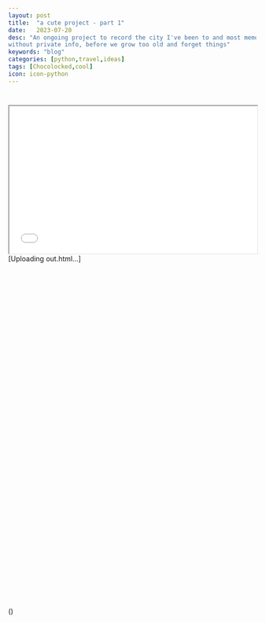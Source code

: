 ```yaml
---
layout: post
title:  "a cute project - part 1"
date:   2023-07-20
desc: "An ongoing project to record the city I've been to and most memorable memories associated with the city with a one-liner, 
without private info, before we grow too old and forget things"
keywords: "blog"
categories: [python,travel,ideas]
tags: [Chocolocked,cool]
icon: icon-python
---
```



<div class="container-fluid" style="margin-top:40px">                           
<iframe src="../_postimgs/out.html" width="100%" height="300"></iframe>                           
</div>
[Uploading out.html…]<div>                        <script type="text/javascript">window.PlotlyConfig = {MathJaxConfig: 'local'};</script>
        <script src="https://cdn.plot.ly/plotly-2.18.2.min.js"></script>                <div id="fea6cc42-4813-4e4e-9c90-903897075ef7" class="plotly-graph-div" style="height:700px; width:900px;"></div>            <script type="text/javascript">                                    window.PLOTLYENV=window.PLOTLYENV || {};                                    if (document.getElementById("fea6cc42-4813-4e4e-9c90-903897075ef7")) {                    Plotly.newPlot(                        "fea6cc42-4813-4e4e-9c90-903897075ef7",                        [{"customdata":[["Arcadia national park "]],"hovertemplate":"name=%{customdata[0]}<br>importance=%{marker.size}<br>desp=%{text}<br>lat=%{lat}<br>long=%{lon}<extra></extra>","lat":[44.3386],"legendgroup":"Arcadia national park ","lon":[-68.2733],"marker":{"color":"#000000","size":[100],"sizemode":"area","sizeref":0.1111111111111111},"mode":"markers+text","name":"Arcadia national park ","showlegend":true,"subplot":"mapbox","text":["lobster roll, bubble rock, tae tea, bcz"],"type":"scattermapbox"},{"customdata":[["White mountains national park highway"]],"hovertemplate":"name=%{customdata[0]}<br>importance=%{marker.size}<br>desp=%{text}<br>lat=%{lat}<br>long=%{lon}<extra></extra>","lat":[43.979464],"legendgroup":"White mountains national park highway","lon":[-71.1346],"marker":{"color":"#001f4d","size":[60],"sizemode":"area","sizeref":0.1111111111111111},"mode":"markers+text","name":"White mountains national park highway","showlegend":true,"subplot":"mapbox","text":["foliage, cold streams, crazy tae tea, bcz"],"type":"scattermapbox"},{"customdata":[["Boston"]],"hovertemplate":"name=%{customdata[0]}<br>importance=%{marker.size}<br>desp=%{text}<br>lat=%{lat}<br>long=%{lon}<extra></extra>","lat":[42.3601],"legendgroup":"Boston","lon":[-71.0589],"marker":{"color":"#003786","size":[100],"sizemode":"area","sizeref":0.1111111111111111},"mode":"markers+text","name":"Boston","showlegend":true,"subplot":"mapbox","text":["work, conflicted, friends, bcz, hk"],"type":"scattermapbox"},{"customdata":[["Salem"]],"hovertemplate":"name=%{customdata[0]}<br>importance=%{marker.size}<br>desp=%{text}<br>lat=%{lat}<br>long=%{lon}<extra></extra>","lat":[44.9429],"legendgroup":"Salem","lon":[-123.0351],"marker":{"color":"#0e58a8","size":[100],"sizemode":"area","sizeref":0.1111111111111111},"mode":"markers+text","name":"Salem","showlegend":true,"subplot":"mapbox","text":["wandering, witch, friends, tae tea"],"type":"scattermapbox"},{"customdata":[["Lake George"]],"hovertemplate":"name=%{customdata[0]}<br>importance=%{marker.size}<br>desp=%{text}<br>lat=%{lat}<br>long=%{lon}<extra></extra>","lat":[43.4262],"legendgroup":"Lake George","lon":[-73.7123],"marker":{"color":"#217eb8","size":[100],"sizemode":"area","sizeref":0.1111111111111111},"mode":"markers+text","name":"Lake George","showlegend":true,"subplot":"mapbox","text":["vacation, samoyed, fight, six flag, soft serve, love, cf"],"type":"scattermapbox"},{"customdata":[["Long Island "]],"hovertemplate":"name=%{customdata[0]}<br>importance=%{marker.size}<br>desp=%{text}<br>lat=%{lat}<br>long=%{lon}<extra></extra>","lat":[40.7891],"legendgroup":"Long Island ","lon":[-73.135],"marker":{"color":"#30a4ca","size":[100],"sizemode":"area","sizeref":0.1111111111111111},"mode":"markers+text","name":"Long Island ","showlegend":true,"subplot":"mapbox","text":["vacation, ruckus, xmas, beach, festival lights, dance, cf "],"type":"scattermapbox"},{"customdata":[["NYC"]],"hovertemplate":"name=%{customdata[0]}<br>importance=%{marker.size}<br>desp=%{text}<br>lat=%{lat}<br>long=%{lon}<extra></extra>","lat":[40.7128],"legendgroup":"NYC","lon":[-74.006],"marker":{"color":"#54c8df","size":[100],"sizemode":"area","sizeref":0.1111111111111111},"mode":"markers+text","name":"NYC","showlegend":true,"subplot":"mapbox","text":["lady M, il laboratorio, wandering, central park, stomp, himym, cf"],"type":"scattermapbox"},{"customdata":[["Philly"]],"hovertemplate":"name=%{customdata[0]}<br>importance=%{marker.size}<br>desp=%{text}<br>lat=%{lat}<br>long=%{lon}<extra></extra>","lat":[39.9526],"legendgroup":"Philly","lon":[-75.1652],"marker":{"color":"#9be4ef","size":[80],"sizemode":"area","sizeref":0.1111111111111111},"mode":"markers+text","name":"Philly","showlegend":true,"subplot":"mapbox","text":["dance, labor day, cat calls, parade, road trip, cf "],"type":"scattermapbox"},{"customdata":[["College park"]],"hovertemplate":"name=%{customdata[0]}<br>importance=%{marker.size}<br>desp=%{text}<br>lat=%{lat}<br>long=%{lon}<extra></extra>","lat":[38.9897],"legendgroup":"College park","lon":[-76.9378],"marker":{"color":"#e1e9d1","size":[70],"sizemode":"area","sizeref":0.1111111111111111},"mode":"markers+text","name":"College park","showlegend":true,"subplot":"mapbox","text":["dance competition, huge breakfast, road trip, cf "],"type":"scattermapbox"},{"customdata":[["DC"]],"hovertemplate":"name=%{customdata[0]}<br>importance=%{marker.size}<br>desp=%{text}<br>lat=%{lat}<br>long=%{lon}<extra></extra>","lat":[38.9072],"legendgroup":"DC","lon":[-77.0369],"marker":{"color":"#f3d573","size":[40],"sizemode":"area","sizeref":0.1111111111111111},"mode":"markers+text","name":"DC","showlegend":true,"subplot":"mapbox","text":["museums, cupcakes, solo trip"],"type":"scattermapbox"},{"customdata":[["Research triangle park"]],"hovertemplate":"name=%{customdata[0]}<br>importance=%{marker.size}<br>desp=%{text}<br>lat=%{lat}<br>long=%{lon}<extra></extra>","lat":[35.8992],"legendgroup":"Research triangle park","lon":[-78.8636],"marker":{"color":"#e7b000","size":[60],"sizemode":"area","sizeref":0.1111111111111111},"mode":"markers+text","name":"Research triangle park","showlegend":true,"subplot":"mapbox","text":["brunch, catch-up,  piglet racing "],"type":"scattermapbox"},{"customdata":[["Orlando"]],"hovertemplate":"name=%{customdata[0]}<br>importance=%{marker.size}<br>desp=%{text}<br>lat=%{lat}<br>long=%{lon}<extra></extra>","lat":[28.5384],"legendgroup":"Orlando","lon":[-81.3789],"marker":{"color":"#da8200","size":[90],"sizemode":"area","sizeref":0.1111111111111111},"mode":"markers+text","name":"Orlando","showlegend":true,"subplot":"mapbox","text":["universal studio, disney land, roller coaster, shaken legs, friends "],"type":"scattermapbox"},{"customdata":[["Tampa "]],"hovertemplate":"name=%{customdata[0]}<br>importance=%{marker.size}<br>desp=%{text}<br>lat=%{lat}<br>long=%{lon}<extra></extra>","lat":[27.9506],"legendgroup":"Tampa ","lon":[-82.4572],"marker":{"color":"#c65400","size":[90],"sizemode":"area","sizeref":0.1111111111111111},"mode":"markers+text","name":"Tampa ","showlegend":true,"subplot":"mapbox","text":["impromtu, late night chats, cuban salsa, food, am "],"type":"scattermapbox"},{"customdata":[["Jensen Beach "]],"hovertemplate":"name=%{customdata[0]}<br>importance=%{marker.size}<br>desp=%{text}<br>lat=%{lat}<br>long=%{lon}<extra></extra>","lat":[27.2545],"legendgroup":"Jensen Beach ","lon":[-80.2298],"marker":{"color":"#ac2301","size":[100],"sizemode":"area","sizeref":0.1111111111111111},"mode":"markers+text","name":"Jensen Beach ","showlegend":true,"subplot":"mapbox","text":["conference, bday, moon, friends, bh"],"type":"scattermapbox"},{"customdata":[["Altanta "]],"hovertemplate":"name=%{customdata[0]}<br>importance=%{marker.size}<br>desp=%{text}<br>lat=%{lat}<br>long=%{lon}<extra></extra>","lat":[33.7488],"legendgroup":"Altanta ","lon":[-84.3877],"marker":{"color":"#820000","size":[100],"sizemode":"area","sizeref":0.1111111111111111},"mode":"markers+text","name":"Altanta ","showlegend":true,"subplot":"mapbox","text":["coca cola flavors, conference, fight, hotel door, bcz"],"type":"scattermapbox"},{"customdata":[["Nashville "]],"hovertemplate":"name=%{customdata[0]}<br>importance=%{marker.size}<br>desp=%{text}<br>lat=%{lat}<br>long=%{lon}<extra></extra>","lat":[36.1627],"legendgroup":"Nashville ","lon":[-86.7816],"marker":{"color":"#4c0000","size":[100],"sizemode":"area","sizeref":0.1111111111111111},"mode":"markers+text","name":"Nashville ","showlegend":true,"subplot":"mapbox","text":["Johnny cash, music, wedding, j&j, fling, breakup prompt "],"type":"scattermapbox"},{"customdata":[["Ann Arbor "]],"hovertemplate":"name=%{customdata[0]}<br>importance=%{marker.size}<br>desp=%{text}<br>lat=%{lat}<br>long=%{lon}<extra></extra>","lat":[42.2808],"legendgroup":"Ann Arbor ","lon":[-83.743],"marker":{"color":"#000000","size":[20],"sizemode":"area","sizeref":0.1111111111111111},"mode":"markers+text","name":"Ann Arbor ","showlegend":true,"subplot":"mapbox","text":["dance competition, huge breakfast, road trip, cf "],"type":"scattermapbox"},{"customdata":[["Columbus"]],"hovertemplate":"name=%{customdata[0]}<br>importance=%{marker.size}<br>desp=%{text}<br>lat=%{lat}<br>long=%{lon}<extra></extra>","lat":[39.9612],"legendgroup":"Columbus","lon":[-82.9988],"marker":{"color":"#000000","size":[60],"sizemode":"area","sizeref":0.1111111111111111},"mode":"markers+text","name":"Columbus","showlegend":true,"subplot":"mapbox","text":["dance competition, huge breakfast, road trip, ice cream, cf "],"type":"scattermapbox"},{"customdata":[["Sandusky"]],"hovertemplate":"name=%{customdata[0]}<br>importance=%{marker.size}<br>desp=%{text}<br>lat=%{lat}<br>long=%{lon}<extra></extra>","lat":[41.4562],"legendgroup":"Sandusky","lon":[-82.7117],"marker":{"color":"#001f4d","size":[80],"sizemode":"area","sizeref":0.1111111111111111},"mode":"markers+text","name":"Sandusky","showlegend":true,"subplot":"mapbox","text":["cedar point, funny pictures, friends"],"type":"scattermapbox"},{"customdata":[["Chicago"]],"hovertemplate":"name=%{customdata[0]}<br>importance=%{marker.size}<br>desp=%{text}<br>lat=%{lat}<br>long=%{lon}<extra></extra>","lat":[41.8781],"legendgroup":"Chicago","lon":[-87.6298],"marker":{"color":"#003786","size":[100],"sizemode":"area","sizeref":0.1111111111111111},"mode":"markers+text","name":"Chicago","showlegend":true,"subplot":"mapbox","text":["solo trip, bday, college friends, random ramen, jazz"],"type":"scattermapbox"},{"customdata":[["NOLA "]],"hovertemplate":"name=%{customdata[0]}<br>importance=%{marker.size}<br>desp=%{text}<br>lat=%{lat}<br>long=%{lon}<extra></extra>","lat":[29.9511],"legendgroup":"NOLA ","lon":[-90.0715],"marker":{"color":"#0e58a8","size":[100],"sizemode":"area","sizeref":0.1111111111111111},"mode":"markers+text","name":"NOLA ","showlegend":true,"subplot":"mapbox","text":["gumbo, jazz, little liza jane, bcz"],"type":"scattermapbox"},{"customdata":[["Pittsburgh "]],"hovertemplate":"name=%{customdata[0]}<br>importance=%{marker.size}<br>desp=%{text}<br>lat=%{lat}<br>long=%{lon}<extra></extra>","lat":[40.4406],"legendgroup":"Pittsburgh ","lon":[-79.9959],"marker":{"color":"#217eb8","size":[100],"sizemode":"area","sizeref":0.1111111111111111},"mode":"markers+text","name":"Pittsburgh ","showlegend":true,"subplot":"mapbox","text":["CMUBDC, best friends, late night board games, histories, wedding, love, cf "],"type":"scattermapbox"},{"customdata":[["Houston "]],"hovertemplate":"name=%{customdata[0]}<br>importance=%{marker.size}<br>desp=%{text}<br>lat=%{lat}<br>long=%{lon}<extra></extra>","lat":[29.7604],"legendgroup":"Houston ","lon":[-95.3698],"marker":{"color":"#30a4ca","size":[100],"sizemode":"area","sizeref":0.1111111111111111},"mode":"markers+text","name":"Houston ","showlegend":true,"subplot":"mapbox","text":["UTH, food, friends, dance, complicated, histories, cf, parents, love, bcz"],"type":"scattermapbox"},{"customdata":[["Austin "]],"hovertemplate":"name=%{customdata[0]}<br>importance=%{marker.size}<br>desp=%{text}<br>lat=%{lat}<br>long=%{lon}<extra></extra>","lat":[44.504],"legendgroup":"Austin ","lon":[-11.35],"marker":{"color":"#54c8df","size":[100],"sizemode":"area","sizeref":0.1111111111111111},"mode":"markers+text","name":"Austin ","showlegend":true,"subplot":"mapbox","text":["UT, complicated, histories, bus rides, bcz"],"type":"scattermapbox"},{"customdata":[["Dallas "]],"hovertemplate":"name=%{customdata[0]}<br>importance=%{marker.size}<br>desp=%{text}<br>lat=%{lat}<br>long=%{lon}<extra></extra>","lat":[32.7767],"legendgroup":"Dallas ","lon":[-96.797],"marker":{"color":"#9be4ef","size":[100],"sizemode":"area","sizeref":0.1111111111111111},"mode":"markers+text","name":"Dallas ","showlegend":true,"subplot":"mapbox","text":["botanical garden, funny, bachata festival, friends"],"type":"scattermapbox"},{"customdata":[["Corpus Christi"]],"hovertemplate":"name=%{customdata[0]}<br>importance=%{marker.size}<br>desp=%{text}<br>lat=%{lat}<br>long=%{lon}<extra></extra>","lat":[27.8006],"legendgroup":"Corpus Christi","lon":[-97.3964],"marker":{"color":"#e1e9d1","size":[100],"sizemode":"area","sizeref":0.1111111111111111},"mode":"markers+text","name":"Corpus Christi","showlegend":true,"subplot":"mapbox","text":["Airbnb, aircraft carrier, beach, bcz "],"type":"scattermapbox"},{"customdata":[["San Antonio "]],"hovertemplate":"name=%{customdata[0]}<br>importance=%{marker.size}<br>desp=%{text}<br>lat=%{lat}<br>long=%{lon}<extra></extra>","lat":[29.4252],"legendgroup":"San Antonio ","lon":[-98.4946],"marker":{"color":"#f3d573","size":[80],"sizemode":"area","sizeref":0.1111111111111111},"mode":"markers+text","name":"San Antonio ","showlegend":true,"subplot":"mapbox","text":["riverwalks, weddings, bcz"],"type":"scattermapbox"},{"customdata":[["Galveston"]],"hovertemplate":"name=%{customdata[0]}<br>importance=%{marker.size}<br>desp=%{text}<br>lat=%{lat}<br>long=%{lon}<extra></extra>","lat":[29.3013],"legendgroup":"Galveston","lon":[-94.7977],"marker":{"color":"#e7b000","size":[70],"sizemode":"area","sizeref":0.1111111111111111},"mode":"markers+text","name":"Galveston","showlegend":true,"subplot":"mapbox","text":["gray waters, cf, bcz"],"type":"scattermapbox"},{"customdata":[["Rocky Mountain National Park "]],"hovertemplate":"name=%{customdata[0]}<br>importance=%{marker.size}<br>desp=%{text}<br>lat=%{lat}<br>long=%{lon}<extra></extra>","lat":[40.3428],"legendgroup":"Rocky Mountain National Park ","lon":[-105.6836],"marker":{"color":"#da8200","size":[100],"sizemode":"area","sizeref":0.1111111111111111},"mode":"markers+text","name":"Rocky Mountain National Park ","showlegend":true,"subplot":"mapbox","text":["xmas, kings landing, bcz"],"type":"scattermapbox"},{"customdata":[["Colorado Springs "]],"hovertemplate":"name=%{customdata[0]}<br>importance=%{marker.size}<br>desp=%{text}<br>lat=%{lat}<br>long=%{lon}<extra></extra>","lat":[38.8339],"legendgroup":"Colorado Springs ","lon":[-104.8214],"marker":{"color":"#c65400","size":[100],"sizemode":"area","sizeref":0.1111111111111111},"mode":"markers+text","name":"Colorado Springs ","showlegend":true,"subplot":"mapbox","text":["wolf howling, soft serve, old friends, bcz "],"type":"scattermapbox"},{"customdata":[["Zion National Park "]],"hovertemplate":"name=%{customdata[0]}<br>importance=%{marker.size}<br>desp=%{text}<br>lat=%{lat}<br>long=%{lon}<extra></extra>","lat":[37.2982],"legendgroup":"Zion National Park ","lon":[-113.0263],"marker":{"color":"#ac2301","size":[100],"sizemode":"area","sizeref":0.1111111111111111},"mode":"markers+text","name":"Zion National Park ","showlegend":true,"subplot":"mapbox","text":["breathtaking, vacation, bcz "],"type":"scattermapbox"},{"customdata":[["Birmingham "]],"hovertemplate":"name=%{customdata[0]}<br>importance=%{marker.size}<br>desp=%{text}<br>lat=%{lat}<br>long=%{lon}<extra></extra>","lat":[33.5186],"legendgroup":"Birmingham ","lon":[-86.8104],"marker":{"color":"#820000","size":[60],"sizemode":"area","sizeref":0.1111111111111111},"mode":"markers+text","name":"Birmingham ","showlegend":true,"subplot":"mapbox","text":["European-ish, short day, cross country trip, bcz"],"type":"scattermapbox"},{"customdata":[["Memphis "]],"hovertemplate":"name=%{customdata[0]}<br>importance=%{marker.size}<br>desp=%{text}<br>lat=%{lat}<br>long=%{lon}<extra></extra>","lat":[35.1495],"legendgroup":"Memphis ","lon":[-90.049],"marker":{"color":"#4c0000","size":[60],"sizemode":"area","sizeref":0.1111111111111111},"mode":"markers+text","name":"Memphis ","showlegend":true,"subplot":"mapbox","text":["short stay, cross country trip, bcz "],"type":"scattermapbox"},{"customdata":[["Ashville"]],"hovertemplate":"name=%{customdata[0]}<br>importance=%{marker.size}<br>desp=%{text}<br>lat=%{lat}<br>long=%{lon}<extra></extra>","lat":[35.5951],"legendgroup":"Ashville","lon":[-82.5515],"marker":{"color":"#000000","size":[60],"sizemode":"area","sizeref":0.1111111111111111},"mode":"markers+text","name":"Ashville","showlegend":true,"subplot":"mapbox","text":["short day, cross country trip, cf "],"type":"scattermapbox"},{"customdata":[["Las Vegas "]],"hovertemplate":"name=%{customdata[0]}<br>importance=%{marker.size}<br>desp=%{text}<br>lat=%{lat}<br>long=%{lon}<extra></extra>","lat":[36.1716],"legendgroup":"Las Vegas ","lon":[-115.1391],"marker":{"color":"#000000","size":[80],"sizemode":"area","sizeref":0.1111111111111111},"mode":"markers+text","name":"Las Vegas ","showlegend":true,"subplot":"mapbox","text":["fling, gambling, parents, food, bcz"],"type":"scattermapbox"},{"customdata":[["San Franscisco "]],"hovertemplate":"name=%{customdata[0]}<br>importance=%{marker.size}<br>desp=%{text}<br>lat=%{lat}<br>long=%{lon}<extra></extra>","lat":[37.7749],"legendgroup":"San Franscisco ","lon":[-122.4194],"marker":{"color":"#001f4d","size":[90],"sizemode":"area","sizeref":0.1111111111111111},"mode":"markers+text","name":"San Franscisco ","showlegend":true,"subplot":"mapbox","text":["elton john, food, stanford, bcz "],"type":"scattermapbox"},{"customdata":[["San Diego"]],"hovertemplate":"name=%{customdata[0]}<br>importance=%{marker.size}<br>desp=%{text}<br>lat=%{lat}<br>long=%{lon}<extra></extra>","lat":[32.7157],"legendgroup":"San Diego","lon":[-117.1611],"marker":{"color":"#003786","size":[100],"sizemode":"area","sizeref":0.1111111111111111},"mode":"markers+text","name":"San Diego","showlegend":true,"subplot":"mapbox","text":["sea world, sunshine, next destination"],"type":"scattermapbox"},{"customdata":[["Los Angeles "]],"hovertemplate":"name=%{customdata[0]}<br>importance=%{marker.size}<br>desp=%{text}<br>lat=%{lat}<br>long=%{lon}<extra></extra>","lat":[34.0522],"legendgroup":"Los Angeles ","lon":[-118.2437],"marker":{"color":"#0e58a8","size":[30],"sizemode":"area","sizeref":0.1111111111111111},"mode":"markers+text","name":"Los Angeles ","showlegend":true,"subplot":"mapbox","text":["pretentious"],"type":"scattermapbox"},{"customdata":[["San Juan "]],"hovertemplate":"name=%{customdata[0]}<br>importance=%{marker.size}<br>desp=%{text}<br>lat=%{lat}<br>long=%{lon}<extra></extra>","lat":[18.4671],"legendgroup":"San Juan ","lon":[-66.1185],"marker":{"color":"#217eb8","size":[100],"sizemode":"area","sizeref":0.1111111111111111},"mode":"markers+text","name":"San Juan ","showlegend":true,"subplot":"mapbox","text":["dacning in the street, friendly strangers, sunshine, food, wandering, bcz "],"type":"scattermapbox"},{"customdata":[["Kauai"]],"hovertemplate":"name=%{customdata[0]}<br>importance=%{marker.size}<br>desp=%{text}<br>lat=%{lat}<br>long=%{lon}<extra></extra>","lat":[22.0964],"legendgroup":"Kauai","lon":[-159.5261],"marker":{"color":"#30a4ca","size":[100],"sizemode":"area","sizeref":0.1111111111111111},"mode":"markers+text","name":"Kauai","showlegend":true,"subplot":"mapbox","text":["snorkeling, sun burnt, vacation, bcz "],"type":"scattermapbox"},{"customdata":[["Maui "]],"hovertemplate":"name=%{customdata[0]}<br>importance=%{marker.size}<br>desp=%{text}<br>lat=%{lat}<br>long=%{lon}<extra></extra>","lat":[20.7984],"legendgroup":"Maui ","lon":[-156.3319],"marker":{"color":"#54c8df","size":[100],"sizemode":"area","sizeref":0.1111111111111111},"mode":"markers+text","name":"Maui ","showlegend":true,"subplot":"mapbox","text":["snorkeling, flowers, vacation, bcz "],"type":"scattermapbox"},{"customdata":[["Honolulu "]],"hovertemplate":"name=%{customdata[0]}<br>importance=%{marker.size}<br>desp=%{text}<br>lat=%{lat}<br>long=%{lon}<extra></extra>","lat":[21.3099],"legendgroup":"Honolulu ","lon":[-157.8581],"marker":{"color":"#9be4ef","size":[90],"sizemode":"area","sizeref":0.1111111111111111},"mode":"markers+text","name":"Honolulu ","showlegend":true,"subplot":"mapbox","text":["donuts, farmer's market, japanese bbq, snorkling, paddle boarding, early in bed, towed car, bcz "],"type":"scattermapbox"},{"customdata":[["Cancun"]],"hovertemplate":"name=%{customdata[0]}<br>importance=%{marker.size}<br>desp=%{text}<br>lat=%{lat}<br>long=%{lon}<extra></extra>","lat":[21.1619],"legendgroup":"Cancun","lon":[-86.8515],"marker":{"color":"#e1e9d1","size":[100],"sizemode":"area","sizeref":0.1111111111111111},"mode":"markers+text","name":"Cancun","showlegend":true,"subplot":"mapbox","text":["food, music, warmth, beso, bcz "],"type":"scattermapbox"}],                        {"template":{"data":{"histogram2dcontour":[{"type":"histogram2dcontour","colorbar":{"outlinewidth":0,"ticks":""},"colorscale":[[0.0,"#0d0887"],[0.1111111111111111,"#46039f"],[0.2222222222222222,"#7201a8"],[0.3333333333333333,"#9c179e"],[0.4444444444444444,"#bd3786"],[0.5555555555555556,"#d8576b"],[0.6666666666666666,"#ed7953"],[0.7777777777777778,"#fb9f3a"],[0.8888888888888888,"#fdca26"],[1.0,"#f0f921"]]}],"choropleth":[{"type":"choropleth","colorbar":{"outlinewidth":0,"ticks":""}}],"histogram2d":[{"type":"histogram2d","colorbar":{"outlinewidth":0,"ticks":""},"colorscale":[[0.0,"#0d0887"],[0.1111111111111111,"#46039f"],[0.2222222222222222,"#7201a8"],[0.3333333333333333,"#9c179e"],[0.4444444444444444,"#bd3786"],[0.5555555555555556,"#d8576b"],[0.6666666666666666,"#ed7953"],[0.7777777777777778,"#fb9f3a"],[0.8888888888888888,"#fdca26"],[1.0,"#f0f921"]]}],"heatmap":[{"type":"heatmap","colorbar":{"outlinewidth":0,"ticks":""},"colorscale":[[0.0,"#0d0887"],[0.1111111111111111,"#46039f"],[0.2222222222222222,"#7201a8"],[0.3333333333333333,"#9c179e"],[0.4444444444444444,"#bd3786"],[0.5555555555555556,"#d8576b"],[0.6666666666666666,"#ed7953"],[0.7777777777777778,"#fb9f3a"],[0.8888888888888888,"#fdca26"],[1.0,"#f0f921"]]}],"heatmapgl":[{"type":"heatmapgl","colorbar":{"outlinewidth":0,"ticks":""},"colorscale":[[0.0,"#0d0887"],[0.1111111111111111,"#46039f"],[0.2222222222222222,"#7201a8"],[0.3333333333333333,"#9c179e"],[0.4444444444444444,"#bd3786"],[0.5555555555555556,"#d8576b"],[0.6666666666666666,"#ed7953"],[0.7777777777777778,"#fb9f3a"],[0.8888888888888888,"#fdca26"],[1.0,"#f0f921"]]}],"contourcarpet":[{"type":"contourcarpet","colorbar":{"outlinewidth":0,"ticks":""}}],"contour":[{"type":"contour","colorbar":{"outlinewidth":0,"ticks":""},"colorscale":[[0.0,"#0d0887"],[0.1111111111111111,"#46039f"],[0.2222222222222222,"#7201a8"],[0.3333333333333333,"#9c179e"],[0.4444444444444444,"#bd3786"],[0.5555555555555556,"#d8576b"],[0.6666666666666666,"#ed7953"],[0.7777777777777778,"#fb9f3a"],[0.8888888888888888,"#fdca26"],[1.0,"#f0f921"]]}],"surface":[{"type":"surface","colorbar":{"outlinewidth":0,"ticks":""},"colorscale":[[0.0,"#0d0887"],[0.1111111111111111,"#46039f"],[0.2222222222222222,"#7201a8"],[0.3333333333333333,"#9c179e"],[0.4444444444444444,"#bd3786"],[0.5555555555555556,"#d8576b"],[0.6666666666666666,"#ed7953"],[0.7777777777777778,"#fb9f3a"],[0.8888888888888888,"#fdca26"],[1.0,"#f0f921"]]}],"mesh3d":[{"type":"mesh3d","colorbar":{"outlinewidth":0,"ticks":""}}],"scatter":[{"fillpattern":{"fillmode":"overlay","size":10,"solidity":0.2},"type":"scatter"}],"parcoords":[{"type":"parcoords","line":{"colorbar":{"outlinewidth":0,"ticks":""}}}],"scatterpolargl":[{"type":"scatterpolargl","marker":{"colorbar":{"outlinewidth":0,"ticks":""}}}],"bar":[{"error_x":{"color":"#2a3f5f"},"error_y":{"color":"#2a3f5f"},"marker":{"line":{"color":"#E5ECF6","width":0.5},"pattern":{"fillmode":"overlay","size":10,"solidity":0.2}},"type":"bar"}],"scattergeo":[{"type":"scattergeo","marker":{"colorbar":{"outlinewidth":0,"ticks":""}}}],"scatterpolar":[{"type":"scatterpolar","marker":{"colorbar":{"outlinewidth":0,"ticks":""}}}],"histogram":[{"marker":{"pattern":{"fillmode":"overlay","size":10,"solidity":0.2}},"type":"histogram"}],"scattergl":[{"type":"scattergl","marker":{"colorbar":{"outlinewidth":0,"ticks":""}}}],"scatter3d":[{"type":"scatter3d","line":{"colorbar":{"outlinewidth":0,"ticks":""}},"marker":{"colorbar":{"outlinewidth":0,"ticks":""}}}],"scattermapbox":[{"type":"scattermapbox","marker":{"colorbar":{"outlinewidth":0,"ticks":""}}}],"scatterternary":[{"type":"scatterternary","marker":{"colorbar":{"outlinewidth":0,"ticks":""}}}],"scattercarpet":[{"type":"scattercarpet","marker":{"colorbar":{"outlinewidth":0,"ticks":""}}}],"carpet":[{"aaxis":{"endlinecolor":"#2a3f5f","gridcolor":"white","linecolor":"white","minorgridcolor":"white","startlinecolor":"#2a3f5f"},"baxis":{"endlinecolor":"#2a3f5f","gridcolor":"white","linecolor":"white","minorgridcolor":"white","startlinecolor":"#2a3f5f"},"type":"carpet"}],"table":[{"cells":{"fill":{"color":"#EBF0F8"},"line":{"color":"white"}},"header":{"fill":{"color":"#C8D4E3"},"line":{"color":"white"}},"type":"table"}],"barpolar":[{"marker":{"line":{"color":"#E5ECF6","width":0.5},"pattern":{"fillmode":"overlay","size":10,"solidity":0.2}},"type":"barpolar"}],"pie":[{"automargin":true,"type":"pie"}]},"layout":{"autotypenumbers":"strict","colorway":["#636efa","#EF553B","#00cc96","#ab63fa","#FFA15A","#19d3f3","#FF6692","#B6E880","#FF97FF","#FECB52"],"font":{"color":"#2a3f5f"},"hovermode":"closest","hoverlabel":{"align":"left"},"paper_bgcolor":"white","plot_bgcolor":"#E5ECF6","polar":{"bgcolor":"#E5ECF6","angularaxis":{"gridcolor":"white","linecolor":"white","ticks":""},"radialaxis":{"gridcolor":"white","linecolor":"white","ticks":""}},"ternary":{"bgcolor":"#E5ECF6","aaxis":{"gridcolor":"white","linecolor":"white","ticks":""},"baxis":{"gridcolor":"white","linecolor":"white","ticks":""},"caxis":{"gridcolor":"white","linecolor":"white","ticks":""}},"coloraxis":{"colorbar":{"outlinewidth":0,"ticks":""}},"colorscale":{"sequential":[[0.0,"#0d0887"],[0.1111111111111111,"#46039f"],[0.2222222222222222,"#7201a8"],[0.3333333333333333,"#9c179e"],[0.4444444444444444,"#bd3786"],[0.5555555555555556,"#d8576b"],[0.6666666666666666,"#ed7953"],[0.7777777777777778,"#fb9f3a"],[0.8888888888888888,"#fdca26"],[1.0,"#f0f921"]],"sequentialminus":[[0.0,"#0d0887"],[0.1111111111111111,"#46039f"],[0.2222222222222222,"#7201a8"],[0.3333333333333333,"#9c179e"],[0.4444444444444444,"#bd3786"],[0.5555555555555556,"#d8576b"],[0.6666666666666666,"#ed7953"],[0.7777777777777778,"#fb9f3a"],[0.8888888888888888,"#fdca26"],[1.0,"#f0f921"]],"diverging":[[0,"#8e0152"],[0.1,"#c51b7d"],[0.2,"#de77ae"],[0.3,"#f1b6da"],[0.4,"#fde0ef"],[0.5,"#f7f7f7"],[0.6,"#e6f5d0"],[0.7,"#b8e186"],[0.8,"#7fbc41"],[0.9,"#4d9221"],[1,"#276419"]]},"xaxis":{"gridcolor":"white","linecolor":"white","ticks":"","title":{"standoff":15},"zerolinecolor":"white","automargin":true,"zerolinewidth":2},"yaxis":{"gridcolor":"white","linecolor":"white","ticks":"","title":{"standoff":15},"zerolinecolor":"white","automargin":true,"zerolinewidth":2},"scene":{"xaxis":{"backgroundcolor":"#E5ECF6","gridcolor":"white","linecolor":"white","showbackground":true,"ticks":"","zerolinecolor":"white","gridwidth":2},"yaxis":{"backgroundcolor":"#E5ECF6","gridcolor":"white","linecolor":"white","showbackground":true,"ticks":"","zerolinecolor":"white","gridwidth":2},"zaxis":{"backgroundcolor":"#E5ECF6","gridcolor":"white","linecolor":"white","showbackground":true,"ticks":"","zerolinecolor":"white","gridwidth":2}},"shapedefaults":{"line":{"color":"#2a3f5f"}},"annotationdefaults":{"arrowcolor":"#2a3f5f","arrowhead":0,"arrowwidth":1},"geo":{"bgcolor":"white","landcolor":"#E5ECF6","subunitcolor":"white","showland":true,"showlakes":true,"lakecolor":"white"},"title":{"x":0.05},"mapbox":{"style":"light"}}},"mapbox":{"domain":{"x":[0.0,1.0],"y":[0.0,1.0]},"center":{"lat":38.5,"lon":-98.68},"zoom":3,"style":"carto-positron"},"legend":{"title":{"text":"name"},"tracegroupgap":0,"itemsizing":"constant"},"margin":{"t":0,"r":0,"l":0,"b":0},"width":900,"height":700},                        {"responsive": true}                    )                };                            </script>        </div>()
